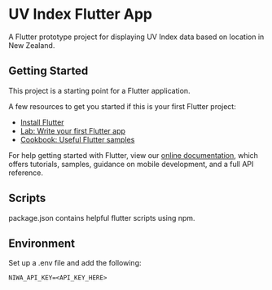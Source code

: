# UV Index Flutter App

A Flutter prototype project for displaying UV Index data based on location in New Zealand.

## Getting Started

This project is a starting point for a Flutter application.

A few resources to get you started if this is your first Flutter project:

- [Install Flutter](https://docs.flutter.dev/get-started/install/windows)
- [Lab: Write your first Flutter app](https://flutter.dev/docs/get-started/codelab)
- [Cookbook: Useful Flutter samples](https://flutter.dev/docs/cookbook)

For help getting started with Flutter, view our
[online documentation](https://flutter.dev/docs), which offers tutorials,
samples, guidance on mobile development, and a full API reference.

## Scripts

package.json contains helpful flutter scripts using npm.

## Environment

Set up a .env file and add the following:
```
NIWA_API_KEY=<API_KEY_HERE>
```